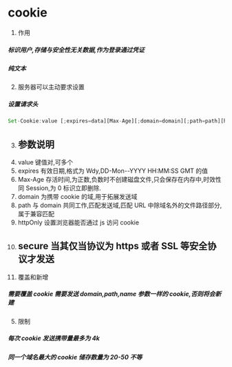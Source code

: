 # cookie

1. 作用

##### 标识用户,存储与安全性无关数据,作为登录通过凭证

##### 纯文本

2. 服务器可以主动要求设置

##### 设置请求头

```js
Set-Cookie:value [;expires=data][Max-Age][;domain=domain][;path=path][httpOnly][;secure]
```

3. ## 参数说明
1. value 键值对,可多个
1. expires 有效日期,格式为 Wdy,DD-Mon--YYYY HH:MM:SS GMT 的值
1. Max-Age 存活时间,为正数,负数时不创建磁盘文件,只会保存在内存中,时效性同 Session,为 0 标识立即删除.
1. domain 为携带 cookie 的域,用于拓展发送域
1. path 与 domain 共同工作,匹配发送域,匹配 URL 中除域名外的文件路径部分,属于兼容匹配
1. httpOnly 设置浏览器能否通过 js 访问 cookie
1. ## secure 当其仅当协议为 https 或者 SSL 等安全协议才发送
1. 覆盖和新增

##### 需要覆盖 cookie 需要发送 domain,path,name 参数一样的 cookie,否则将会新建

5. 限制

##### 每次 cookie 发送携带量最多为 4k

##### 同一个域名最大的 cookie 储存数量为 20-50 不等
